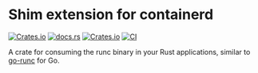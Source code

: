 # Shim extension for containerd

[![Crates.io](https://img.shields.io/crates/v/containerd-shim)](https://crates.io/crates/containerd-shim)
[![docs.rs](https://img.shields.io/docsrs/containerd-shim)](https://docs.rs/containerd-shim/latest/containerd_shim/)
[![Crates.io](https://img.shields.io/crates/l/containerd-shim)](https://github.com/containerd/rust-extensions/blob/main/LICENSE)
[![CI](https://github.com/mxpv/shim-rs/actions/workflows/ci.yml/badge.svg?branch=main)](https://github.com/mxpv/shim-rs/actions/workflows/ci.yml)

A crate for consuming the runc binary in your Rust applications, similar to [go-runc](https://github.com/containerd/go-runc) for Go. 